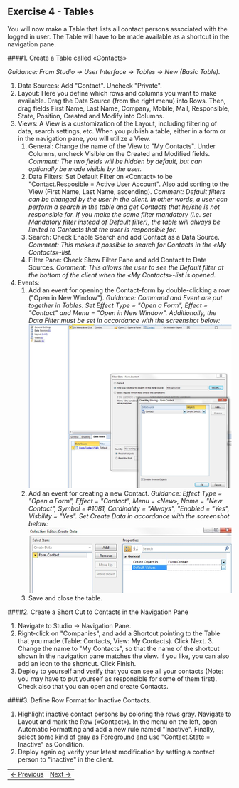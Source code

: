 ## Exercise 4 - Tables
You will now make a Table that lists all contact persons associated with the logged in user. The Table will have to be made available as a shortcut in the navigation pane.

####1. Create a Table called «Contacts»

*Guidance: From Studio -> User Interface -> Tables -> New (Basic Table).*
1. Data Sources: Add "Contact". Uncheck "Private".
2. Layout: Here you define which rows and columns you want to make available. Drag the Data Source (from the right menu) into Rows. Then, drag fields First Name, Last Name, Company, Mobile, Mail, Responsible, State, Position, Created and Modify into Columns.
3. Views: A View is a customization of the Layout, including filtering of data, search settings, etc. When you publish a table, either in a form or in the navigation pane, you will utilize a View.
   1. General: Change the name of the View to "My Contacts". Under Columns, uncheck Visible on the Created and Modified fields.
      *Comment: The two fields will be hidden by default, but can optionally be made visible by the user.*
   2. Data Filters: Set Default Filter on «Contact» to be "Contact.Resposible = Active User Account". Also add sorting to the View (First Name, Last Name, ascending).
      *Comment: Default filters can be changed by the user in the client. In other words, a user can perform a search in the table and get Contacts that he/she is not responsible for. If you make the same filter mandatory (i.e. set Mandatory filter instead of Default filter), the table will always be limited to Contacts that the user is responsible for.*
   3. Search: Check Enable Search and add Contact as a Data Source.
     *Comment: This makes it possible to search for Contacts in the «My Contacts»-list.*
   4. Filter Pane: Check Show Filter Pane and add Contact to Date Sources.
      *Comment: This allows the user to see the Default filter at the bottom of the client when the «My Contacts»-list is opened.*
4. Events:
   1. Add an event for opening the Contact-form by double-clicking a row ("Open in New Window").
      *Guidance: Command and Event are put together in Tables. Set Effect Type = "Open a Form", Effect = "Contact" and Menu = "Open in New Window". Additionally, the Data Filter must be set in accordance with the screenshot below:*
   ![oppg4fig1.JPG](media/oppg4fig1.JPG)
   2. Add an event for creating a new Contact.
      *Guidance: Effect Type = "Open a Form", Effect = "Contact", Menu = «New», Name = "New Contact", Symbol = #1081, Cardinality = "Always", "Enabled = "Yes", Visbility = "Yes". Set Create Data in accordance with the screenshot below:*
   ![oppg4fig2.JPG](media/oppg4fig2.JPG)
   3. Save and close the table.
   
####2. Create a Short Cut to Contacts in the Navigation Pane

1. Navigate to Studio -> Navigation Pane. 
2. Right-click on "Companies", and add a Shortcut pointing to the Table that you made (Table: Contacts, View: My Contacts). Click Next. 3. Change the name to "My Contacts", so that the name of the shortcut shown in the navigation pane matches the view. If you like, you can also add an icon to the shortcut. Click Finish.
4. Deploy to yourself and verify that you can see all your contacts (Note: you may have to put yourself as responsible for some of them first). Check also that you can open and create Contacts.

####3. Define Row Format for Inactive Contacts. 

1. Highlight inactive contact persons by coloring the rows gray. Navigate to Layout and mark the Row («Contact»). In the menu on the left, open Automatic Formatting and add a new rule named "Inactive". Finally, select some kind of gray as Foreground and use "Contact.State = Inactive" as Condition.
2. Deploy again og verify your latest modification by setting a contact person to "inactive" in the client.


<table>
   <tr><td><a href="exercise-04.md"><- Previous</a></td><td align="right"><a href="exercise-06.md">Next -></a></td></tr>
</table>
